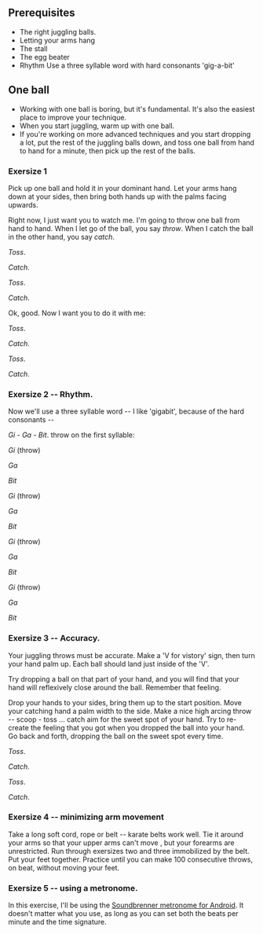 ## Prerequisites

* The right juggling balls.
* Letting your arms hang
* The stall
* The egg beater
* Rhythm
    Use a three syllable word with hard consonants 'gig-a-bit'

## One ball

* Working with one ball is boring, but it's fundamental. It's also the easiest place to improve your technique.
* When you start juggling, warm up with one ball.
* If you're working on more advanced techniques and you start dropping a lot, put the rest of the juggling balls down, and toss one ball from hand to hand for a minute, then pick up the rest of the balls.

### Exersize 1

Pick up one ball and hold it in your dominant hand. Let your arms hang down at your sides, then bring both hands up with the palms facing upwards.

Right now, I just want you to watch me. I'm going to throw one ball from hand to hand. When I let go of the ball, you say *throw*. When I catch the ball in the other hand, you say *catch*.

*Toss*.

*Catch*.

*Toss*.

*Catch*.

Ok, good. Now I want you to do it with me:

*Toss*.

*Catch*.

*Toss*.

*Catch*.

### Exersize 2 -- Rhythm.

Now we'll use a three syllable word -- I like 'gigabit', because of the hard consonants --

*Gi* - *Ga* - *Bit*. throw on the first syllable:

*Gi* (throw)

*Ga*

*Bit*

*Gi* (throw)

*Ga*

*Bit*

*Gi* (throw)

*Ga*

*Bit*

*Gi* (throw)

*Ga*

*Bit*

### Exersize 3 -- Accuracy.

Your juggling throws must be accurate. Make a 'V for vistory' sign, then turn your hand palm up. Each ball should land just inside of the 'V'.

Try dropping a ball on that part of your hand, and you will find that your hand will reflexively close around the ball. Remember that feeling.

Drop your hands to your sides, bring them up to the start position. Move your catching hand a palm width to the side. Make a nice high arcing throw -- scoop - toss ... catch aim for the sweet spot of your hand. Try to re-create the feeling that you got when you dropped the ball into your hand. Go back and forth, dropping the ball on the sweet spot every time.

*Toss*.

*Catch*.

*Toss*.

*Catch*.

### Exersize 4 -- minimizing arm movement

Take a long soft cord, rope or belt -- karate belts work well. Tie it around your arms so that your upper arms can't move , but your forearms are unrestricted. Run through exersizes two and three immobilized by the belt. Put your feet together. Practice until you can make 100 consecutive throws, on beat, without moving your feet.

### Exersize 5 -- using a metronome.

In this exercise, I'll be using the [Soundbrenner metronome for Android](https://play.google.com/store/apps/details?id=com.soundbrenner.pulse&hl=en). It doesn't matter what you use, as long as you can set both the beats per minute and the time signature.


